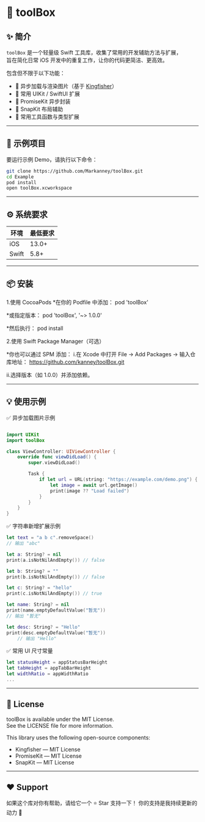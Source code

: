 # 🧰 toolBox

## ✨ 简介

`toolBox` 是一个轻量级 Swift 工具库，收集了常用的开发辅助方法与扩展，  
旨在简化日常 iOS 开发中的重复工作，让你的代码更简洁、更高效。  

包含但不限于以下功能：

- 🚀 异步加载与渲染图片（基于 [Kingfisher](https://github.com/onevcat/Kingfisher)）
- 🎨 常用 UIKit / SwiftUI 扩展
- 🧩 PromiseKit 异步封装
- 📐 SnapKit 布局辅助
- 💬 常用工具函数与类型扩展

---

## 🧪 示例项目

要运行示例 Demo，请执行以下命令：

```bash
git clone https://github.com/Markanney/toolBox.git
cd Example
pod install
open toolBox.xcworkspace

```

---

## ⚙️ 系统要求
|环境|最低要求|
|---|---|
|iOS|13.0+|
|Swift|5.8+|

---

## 📦 安装
1.使用 CocoaPods
*在你的 Podfile 中添加：
pod 'toolBox'

*或指定版本：
pod 'toolBox', '~> 1.0.0'

*然后执行：
pod install

2.使用 Swift Package Manager（可选）

*你也可以通过 SPM 添加：
i.在 Xcode 中打开
File → Add Packages → 输入仓库地址：
https://github.com/kanney/toolBox.git

ii.选择版本（如 1.0.0）并添加依赖。

---

## 💡 使用示例
✅ 异步加载图片示例

```swift

import UIKit
import toolBox

class ViewController: UIViewController {
    override func viewDidLoad() {
        super.viewDidLoad()

        Task {
            if let url = URL(string: "https://example.com/demo.png") {
                let image = await url.getImage()
                print(image ?? "Load failed")
            }
        }
    }
}

```

✅ 字符串新增扩展示例

```swift
let text = "a b c".removeSpace()
// 输出 "abc"

let a: String? = nil
print(a.isNotNilAndEmpty()) // false

let b: String? = ""
print(b.isNotNilAndEmpty()) // false

let c: String? = "hello"
print(c.isNotNilAndEmpty()) // true

let name: String? = nil
print(name.emptyDefaultValue("暂无")) 
// 输出 "暂无"

let desc: String? = "Hello"
print(desc.emptyDefaultValue("暂无"))
    // 输出 "Hello"
```

✅ 常用 UI 尺寸常量

```swift
let statusHeight = appStatusBarHeight
let tabHeight = appTabBarHeight
let widthRatio = appWidthRatio
...

```

---

## 📜 License
toolBox is available under the MIT License.  
See the LICENSE file for more information.  

This library uses the following open-source components:  
- Kingfisher — MIT License  
- PromiseKit — MIT License  
- SnapKit — MIT License

---

## ❤️ Support
如果这个库对你有帮助，请给它一个 ⭐️ Star 支持一下！
你的支持是我持续更新的动力 💪

